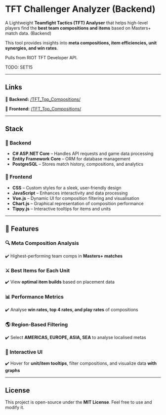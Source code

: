 # TFT Challenger Analyzer (Backend)

A Lightweight **Teamfight Tactics (TFT) Analyser** that helps high-level players find the **best team compositions and items** based on Masters+ match data. (Backend)

This tool provides insights into **meta compositions, item efficiencies, unit synergies, and win rates**.

Pulls from RIOT TFT Developer API.

TODO: SET15

---

## Links 
🔧 **Backend:** [/TFT_Top_Compositions/](https://github.com/Nick-Chan/TFT_Top_Compositions/)

🎨 **Frontend:** [/TFT_Top_Compositions/](https://github.com/Nick-Chan/TFT_Top_Compositions_Frontend/)

---

## Stack  

### 🔧 Backend  
- **C# ASP.NET Core** – Handles API requests and game data processing  
- **Entity Framework Core** – ORM for database management  
- **PostgreSQL** – Stores match history, compositions, and analytics  

### 🎨 Frontend  
- **CSS** – Custom styles for a sleek, user-friendly design  
- **JavaScript** – Enhances interactivity and data processing  
- **Vue.js** – Dynamic UI for composition filtering and visualisation  
- **Chart.js** – Graphical representation of composition performance  
- **Tippy.js** – Interactive tooltips for items and units  

---

## 🚀 Features  

### 🔍 **Meta Composition Analysis**  
✔️ Highest-performing team comps in **Masters+ matches**  

### ⚔️ **Best Items for Each Unit**  
✔️ View **optimal item builds** based on placement data  

### 📊 **Performance Metrics**  
✔️ Analyse **win rates, top 4 rates, and play rates** of compositions  

### 🌎 **Region-Based Filtering**  
✔️ Select **AMERICAS, EUROPE, ASIA, SEA** to analyse localised metas  

### 🎨 **Interactive UI**  
✔️ Hover for **unit/item tooltips**, filter compositions, and visualize data **with graphs**  

---

## License  
This project is open-source under the **MIT License**. Feel free to use and modify it.  
